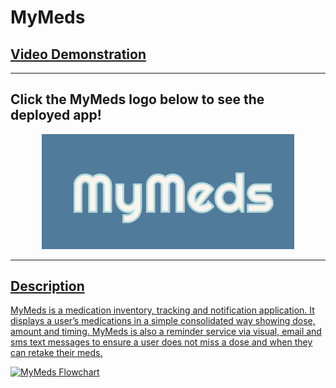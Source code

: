 # MyMeds
## [Video Demonstration](https://youtu.be/QB9f50VWeeg)
<hr>

## Click the MyMeds logo below to see the deployed app!
<p align="center">
  <a href="https://mymeds-turing.github.io/my_meds_fe/" target="_blank" rel="noopener noreferrer"><img src="./MyMeds.png" alt="logo" width="80%"/>
</p>

<hr>

## Description
MyMeds is a medication inventory, tracking and notification application. It displays a user’s medications in a simple consolidated way showing dose, amount and timing. MyMeds is also a reminder service via visual, email and sms text messages to ensure a user does not miss a dose and when they can retake their meds.

![MyMeds Flowchart](https://user-images.githubusercontent.com/91695954/184715406-afbcf156-e2ed-44f7-b78d-4ccebad16676.png)
